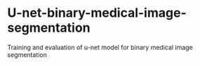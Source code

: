 # U-net-binary-medical-image-segmentation
Training and evaluation of u-net model for binary medical image segmentation
